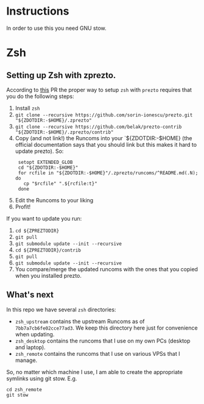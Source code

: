 # Instructions

In order to use this you need GNU stow.

# Zsh

## Setting up Zsh with zprezto.

According to
[this](https://github.com/hlecuanda/prezto/blob/5d2b2a776e3ae1145c25d147869371c3ddf1b274/runcoms/README.md)
PR the proper way to setup `zsh` with `prezto` requires that you do the following steps:

1. Install `zsh`
2. `git clone --recursive https://github.com/sorin-ionescu/prezto.git "${ZDOTDIR:-$HOME}/.zprezto"`
3. `git clone --recursive https://github.com/belak/prezto-contrib "${ZDOTDIR:-$HOME}/.zprezto/contrib"`
4. Copy (and not link!) the Runcoms into your `${ZDOTDIR:-$HOME} (the official documentation says
   that you should link but this makes it hard to update prezto). So:
   ```
    setopt EXTENDED_GLOB
    cd "${ZDOTDIR:-$HOME}"
    for rcfile in "${ZDOTDIR:-$HOME}"/.zprezto/runcoms/^README.md(.N); do
      cp "$rcfile" ".${rcfile:t}"
    done
   ```
5. Edit the Runcoms to your liking
6. Profit!

If you want to update you run:

1. `cd ${ZPREZTODIR}`
2. `git pull`
3. `git submodule update --init --recursive`
4. `cd ${ZPREZTODIR}/contrib`
5. `git pull`
6. `git submodule update --init --recursive`
7.  You compare/merge the updated runcoms with the ones that you copied when you installed prezto.

## What's next

In this repo we have several `zsh` directories:

- `zsh_upstream` contains the upstream Runcoms as of `7bb7a7cb6fe02cce77ad3`. We keep this directory
  here just for convenience when updating.
- `zsh_desktop` contains the runcoms that I use on my own PCs (desktop and laptop).
- `zsh_remote` contains the runcoms that I use on various VPSs that I manage.


So, no matter which machine I use, I am able to create the appropriate symlinks using git stow. E.g.

```
cd zsh_remote
git stow
```
